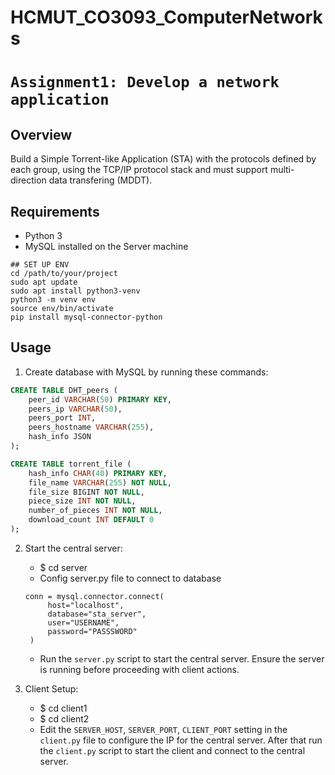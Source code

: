 # HCMUT_CO3093_ComputerNetworks
# `Assignment1: Develop a network application`

## Overview
Build a Simple Torrent-like Application (STA) with the protocols defined by each group, using the TCP/IP protocol stack and must support multi-direction data transfering (MDDT).


## Requirements 
- Python 3
- MySQL installed on the Server machine 
```
## SET UP ENV
cd /path/to/your/project
sudo apt update
sudo apt install python3-venv
python3 -m venv env
source env/bin/activate
pip install mysql-connector-python
```

## Usage
1. Create database with MySQL by running these commands:
```sql
CREATE TABLE DHT_peers (
    peer_id VARCHAR(50) PRIMARY KEY,
    peers_ip VARCHAR(50),
    peers_port INT,
    peers_hostname VARCHAR(255),
    hash_info JSON
);

CREATE TABLE torrent_file (
    hash_info CHAR(40) PRIMARY KEY,  
    file_name VARCHAR(255) NOT NULL,
    file_size BIGINT NOT NULL,       
    piece_size INT NOT NULL,
    number_of_pieces INT NOT NULL,
    download_count INT DEFAULT 0
);
``` 
2. Start the central server:
   - $ cd server
   - Config server.py file to connect to database
   ```
   conn = mysql.connector.connect(
        host="localhost",        
        database="sta_server", 
        user="USERNAME",    
        password="PASSSWORD"  
    )
   ```
   - Run the `server.py` script to start the central server. Ensure the server is running before proceeding with client actions.

3. Client Setup:
   - $ cd client1
   - $ cd client2
   - Edit the `SERVER_HOST`, `SERVER_PORT`, `CLIENT_PORT` setting in the `client.py` file to configure the IP for the central server. After that run the `client.py` script to start the client and connect to the central server.


